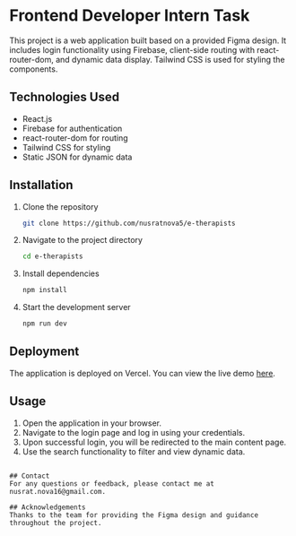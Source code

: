# Frontend Developer Intern Task

This project is a web application built based on a provided Figma design. It includes login functionality using Firebase, client-side routing with react-router-dom, and dynamic data display. Tailwind CSS is used for styling the components.

## Technologies Used
- React.js
- Firebase for authentication
- react-router-dom for routing
- Tailwind CSS for styling
- Static JSON for dynamic data

## Installation

1. Clone the repository
    ```sh
    git clone https://github.com/nusratnova5/e-therapists
    ```

2. Navigate to the project directory
    ```sh
    cd e-therapists
    ```

3. Install dependencies
    ```sh
    npm install
    ```

5. Start the development server
    ```sh
    npm run dev
    ```

## Deployment
The application is deployed on Vercel. You can view the live demo [here](https://e-therapist.vercel.app).

## Usage
1. Open the application in your browser.
2. Navigate to the login page and log in using your credentials.
3. Upon successful login, you will be redirected to the main content page.
4. Use the search functionality to filter and view dynamic data.
```

## Contact
For any questions or feedback, please contact me at nusrat.nova16@gmail.com.

## Acknowledgements
Thanks to the team for providing the Figma design and guidance throughout the project.
